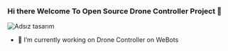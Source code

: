### Hi there Welcome To Open Source Drone Controller Project 👋
![Adsız tasarım](https://user-images.githubusercontent.com/105249841/167509426-19f79734-670a-47b3-826d-6354368bb7e8.png)




- 🔭 I’m currently working on Drone Controller on WeBots


<!--
**droneopen44/droneopen44** is a ✨ _special_ ✨ repository because its `README.md` (this file) appears on your GitHub profile.

Here are some ideas to get you started:


- 🌱 I’m currently learning ...
- 👯 I’m looking to collaborate on ...
- 🤔 I’m looking for help with ...
- 💬 Ask me about ...
- 📫 How to reach me: ...
- 😄 Pronouns: ...
- ⚡ Fun fact: ...
-->
